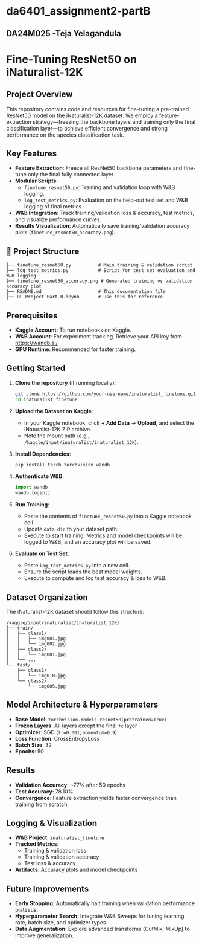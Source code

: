 # da6401_assignment2-partB
## DA24M025 -Teja Yelagandula

# Fine-Tuning ResNet50 on iNaturalist-12K


##  Project Overview
This repository contains code and resources for fine-tuning a pre-trained ResNet50 model on the iNaturalist-12K dataset. We employ a feature-extraction strategy—freezing the backbone layers and training only the final classification layer—to achieve efficient convergence and strong performance on the species classification task.

##  Key Features
- **Feature Extraction**: Freeze all ResNet50 backbone parameters and fine-tune only the final fully connected layer.
- **Modular Scripts**:
  - `finetune_resnet50.py`: Training and validation loop with W&B logging.
  - `log_test_metrics.py`: Evaluation on the held-out test set and W&B logging of final metrics.
- **W&B Integration**: Track training/validation loss & accuracy, test metrics, and visualize performance curves.
- **Results Visualization**: Automatically save training/validation accuracy plots (`finetune_resnet50_accuracy.png`).

## 📁 Project Structure
```
├── finetune_resnet50.py          # Main training & validation script
├── log_test_metrics.py           # Script for test set evaluation and W&B logging
├── finetune_resnet50_accuracy.png # Generated training vs validation accuracy plot
├── README.md                     # This documentation file
├── DL-Project Part B.ipynb       # Use this for reference
```

##  Prerequisites
- **Kaggle Account**: To run notebooks on Kaggle.
- **W&B Account**: For experiment tracking. Retrieve your API key from https://wandb.ai/
- **GPU Runtime**: Recommended for faster training.

##  Getting Started
1. **Clone the repository** (if running locally):
   ```bash
   git clone https://github.com/your-username/inaturalist_finetune.git
   cd inaturalist_finetune
   ```
2. **Upload the Dataset on Kaggle**:
   - In your Kaggle notebook, click **+ Add Data** → **Upload**, and select the iNaturalist-12K ZIP archive.
   - Note the mount path (e.g., `/kaggle/input/inaturalist/inaturalist_12K`).
3. **Install Dependencies**:
   ```bash
   pip install torch torchvision wandb
   ```
4. **Authenticate W&B**:
   ```python
   import wandb
   wandb.login()
   ```
5. **Run Training**:
   - Paste the contents of `finetune_resnet50.py` into a Kaggle notebook cell.
   - Update `data_dir` to your dataset path.
   - Execute to start training. Metrics and model checkpoints will be logged to W&B, and an accuracy plot will be saved.

6. **Evaluate on Test Set**:
   - Paste `log_test_metrics.py` into a new cell.
   - Ensure the script loads the best model weights.
   - Execute to compute and log test accuracy & loss to W&B.

##  Dataset Organization
The iNaturalist-12K dataset should follow this structure:
```
/kaggle/input/inaturalist/inaturalist_12K/
├── train/
│   ├── class1/
│   │   ├── img001.jpg
│   │   └── img002.jpg
│   ├── class2/
│   │   └── img001.jpg
│   └── ...
└── test/
    ├── class1/
    │   └── img010.jpg
    └── class2/
        └── img005.jpg
```

##  Model Architecture & Hyperparameters
- **Base Model**: `torchvision.models.resnet50(pretrained=True)`
- **Frozen Layers**: All layers except the final `fc` layer
- **Optimizer**: SGD (`lr=0.001`, `momentum=0.9`)
- **Loss Function**: CrossEntropyLoss
- **Batch Size**: 32
- **Epochs**: 50

##  Results
- **Validation Accuracy**: ~77% after 50 epochs
- **Test Accuracy**: 78.10%
- **Convergence**: Feature extraction yields faster convergence than training from scratch


##  Logging & Visualization
- **W&B Project**: `inaturalist_finetune`
- **Tracked Metrics**:
  - Training & validation loss
  - Training & validation accuracy
  - Test loss & accuracy
- **Artifacts**: Accuracy plots and model checkpoints

##  Future Improvements
- **Early Stopping**: Automatically halt training when validation performance plateaus.
- **Hyperparameter Search**: Integrate W&B Sweeps for tuning learning rate, batch size, and optimizer types.
- **Data Augmentation**: Explore advanced transforms (CutMix, MixUp) to improve generalization.


